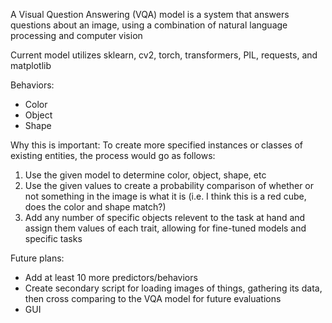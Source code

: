 A Visual Question Answering (VQA) model is a system that answers questions about an image, using a combination of natural language processing and computer vision

Current model utilizes sklearn, cv2, torch, transformers, PIL, requests, and matplotlib

Behaviors:
- Color
- Object
- Shape

Why this is important:
To create more specified instances or classes of existing entities, the process would go as follows:
1. Use the given model to determine color, object, shape, etc
2. Use the given values to create a probability comparison of whether or not something in the image is what it is (i.e. I think this is a red cube, does the color and shape match?)
3. Add any number of specific objects relevent to the task at hand and assign them values of each trait, allowing for fine-tuned models and specific tasks

Future plans:
- Add at least 10 more predictors/behaviors
- Create secondary script for loading images of things, gathering its data, then cross comparing to the VQA model for future evaluations
- GUI
